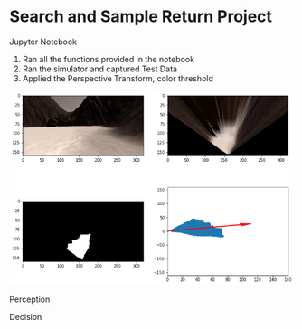 
# Search and Sample Return Project

Jupyter Notebook
1) Ran all the functions provided in the notebook
2) Ran the simulator and captured Test Data
3) Applied the Perspective Transform, color threshold

![Alt text](https://github.com/jayamohank/Robotics/blob/master/perspect_transform1.png)

Perception


Decision




